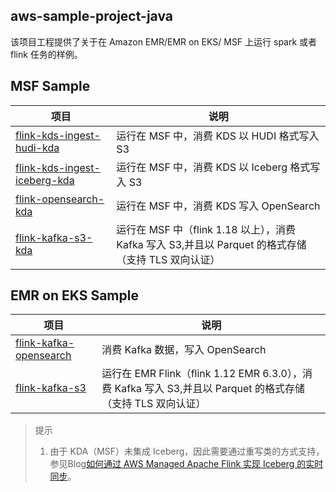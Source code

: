 ## aws-sample-project-java

该项目工程提供了关于在 Amazon EMR/EMR on EKS/ MSF 上运行 spark 或者 flink 任务的样例。

## MSF Sample

| 项目                                                           | 说明                                                                                |
|--------------------------------------------------------------|-----------------------------------------------------------------------------------|
| [flink-kds-ingest-hudi-kda](./flink-kds-ingest-hudi-kda)     | 运行在 MSF 中，消费 KDS 以 HUDI 格式写入 S3                                                   |
| [flink-kds-ingest-iceberg-kda](./flink-kds-ingest-iceberg-kda) | 运行在 MSF 中，消费 KDS 以 Iceberg 格式写入 S3                                                |
| [flink-opensearch-kda](./flink-opensearch-kda)               | 运行在 MSF 中，消费 KDS 写入 OpenSearch                                                    |
| [flink-kafka-s3-kda](./flink-kafka-s3-kda)                   | 运行在 MSF 中（flink 1.18 以上），消费 Kafka 写入 S3,并且以 Parquet 的格式存储（支持 TLS 双向认证）            |



## EMR on EKS Sample

| 项目                           | 说明                                 |
|------------------------------|------------------------------------|
| [flink-kafka-opensearch](./flink-kafka-opensearch ) | 消费 Kafka 数据，写入 OpenSearch          |
| [flink-kafka-s3](./flink-kafka-s3)                     | 运行在 EMR Flink（flink 1.12 EMR 6.3.0），消费 Kafka 写入 S3,并且以 Parquet 的格式存储（支持 TLS 双向认证） |



>提示
>1. 由于 KDA（MSF）未集成 Iceberg，因此需要通过重写类的方式支持，参见Blog[如何通过 AWS Managed Apache Flink 实现 Iceberg 的实时同步](https://blog.csdn.net/Turk/article/details/138824222)。